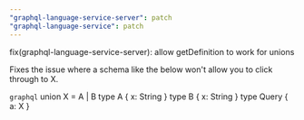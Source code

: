 ```yaml
---
"graphql-language-service-server": patch
"graphql-language-service": patch
---
```


fix(graphql-language-service-server): allow getDefinition to work for unions

Fixes the issue where a schema like the below won't allow you to click through to X.

```graphql```
union X = A | B
type A { x: String }
type B { x: String }
type Query { a: X }
```
